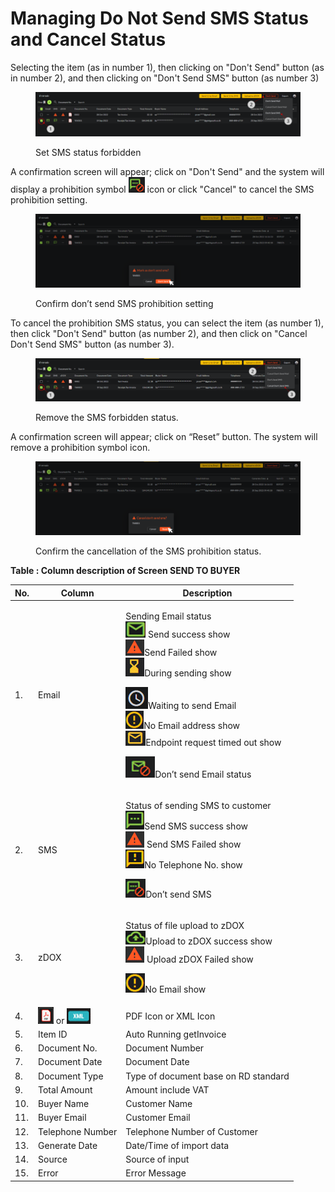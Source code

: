 # Managing Do Not Send SMS Status and Cancel Status

Selecting the item (as in number 1), then clicking on "Don't Send" button (as in number 2), and then clicking on "Don't Send SMS" button (as number 3)

<figure><img src="../../.gitbook/assets/image (89) (2).png" alt=""><figcaption><p>Set SMS status forbidden</p></figcaption></figure>

A confirmation screen will appear; click on "Don't Send" and the system will display a prohibition symbol ![](<../../.gitbook/assets/image (9) (2).png>) icon or click "Cancel" to cancel the SMS prohibition setting.

<figure><img src="../../.gitbook/assets/image (23) (2).png" alt=""><figcaption><p>Confirm don’t send SMS prohibition setting</p></figcaption></figure>

To cancel the prohibition SMS status, you can select the item (as number 1), then click "Don't Send" button (as number 2), and then click on "Cancel Don't Send SMS" button (as number 3).

<figure><img src="../../.gitbook/assets/image (55) (2).png" alt=""><figcaption><p>Remove the SMS forbidden status.</p></figcaption></figure>

A confirmation screen will appear; click on “Reset” button. The system will remove a prohibition symbol icon.

<figure><img src="../../.gitbook/assets/image (96) (2).png" alt=""><figcaption><p>Confirm the cancellation of the SMS prohibition status.</p></figcaption></figure>

**Table : Column description of Screen SEND TO BUYER**

| No. | Column                                                                                                      | Description                                                                                                                                                                                                                                                                                                                                                                                                                                                                                                                                                                                                                                           |
| --- | ----------------------------------------------------------------------------------------------------------- | ----------------------------------------------------------------------------------------------------------------------------------------------------------------------------------------------------------------------------------------------------------------------------------------------------------------------------------------------------------------------------------------------------------------------------------------------------------------------------------------------------------------------------------------------------------------------------------------------------------------------------------------------------- |
| 1.  | Email                                                                                                       | <p>Sending Email status<br><img src="../../.gitbook/assets/image (85) (2).png" alt=""> Send success show<br> <img src="../../.gitbook/assets/image (46) (2).png" alt="">Send Failed show<br> <img src="../../.gitbook/assets/image (92) (2).png" alt="">During sending show</p><p> <img src="../../.gitbook/assets/image (62) (2).png" alt="">Waiting to send Email<br> <img src="../../.gitbook/assets/image (94) (2).png" alt="">No Email address show<br> <img src="../../.gitbook/assets/image (86) (2).png" alt="">Endpoint request timed out show</p><p> <img src="../../.gitbook/assets/image (53) (2).png" alt="">Don’t send Email status</p> |
| 2.  | SMS                                                                                                         | <p>Status of sending SMS to customer<br> <img src="../../.gitbook/assets/image (12) (2).png" alt="">Send SMS success show<br><img src="../../.gitbook/assets/image (25) (2).png" alt=""> Send SMS Failed show<br> <img src="../../.gitbook/assets/image (57) (2).png" alt="">No Telephone No. show</p><p> <img src="../../.gitbook/assets/image (59) (2).png" alt="">Don’t send SMS</p>                                                                                                                                                                                                                                                               |
| 3.  | zDOX                                                                                                        | <p>Status of file upload to zDOX<br> <img src="../../.gitbook/assets/image (90) (2).png" alt="">Upload to zDOX success show<br><img src="../../.gitbook/assets/image (41) (2).png" alt=""> Upload zDOX Failed show</p><p> <img src="../../.gitbook/assets/image (34) (2).png" alt="">No Email show</p>                                                                                                                                                                                                                                                                                                                                                |
| 4.  |   ![](<../../.gitbook/assets/image (95) (2).png>)    or ![](<../../.gitbook/assets/image (14) (2) (1).png>) | PDF Icon or XML Icon                                                                                                                                                                                                                                                                                                                                                                                                                                                                                                                                                                                                                                  |
| 5.  | Item ID                                                                                                     | Auto Running getInvoice                                                                                                                                                                                                                                                                                                                                                                                                                                                                                                                                                                                                                               |
| 6.  | Document No.                                                                                                | Document Number                                                                                                                                                                                                                                                                                                                                                                                                                                                                                                                                                                                                                                       |
| 7.  | Document Date                                                                                               | Document Date                                                                                                                                                                                                                                                                                                                                                                                                                                                                                                                                                                                                                                         |
| 8.  | Document Type                                                                                               | Type of document base on RD standard                                                                                                                                                                                                                                                                                                                                                                                                                                                                                                                                                                                                                  |
| 9.  | Total Amount                                                                                                | Amount include VAT                                                                                                                                                                                                                                                                                                                                                                                                                                                                                                                                                                                                                                    |
| 10. | Buyer Name                                                                                                  | Customer Name                                                                                                                                                                                                                                                                                                                                                                                                                                                                                                                                                                                                                                         |
| 11. | Buyer Email                                                                                                 | Customer Email                                                                                                                                                                                                                                                                                                                                                                                                                                                                                                                                                                                                                                        |
| 12. | Telephone Number                                                                                            | Telephone Number of Customer                                                                                                                                                                                                                                                                                                                                                                                                                                                                                                                                                                                                                          |
| 13. | Generate Date                                                                                               | Date/Time of import data                                                                                                                                                                                                                                                                                                                                                                                                                                                                                                                                                                                                                              |
| 14. | Source                                                                                                      | Source of input                                                                                                                                                                                                                                                                                                                                                                                                                                                                                                                                                                                                                                       |
| 15. | Error                                                                                                       | Error Message                                                                                                                                                                                                                                                                                                                                                                                                                                                                                                                                                                                                                                         |
